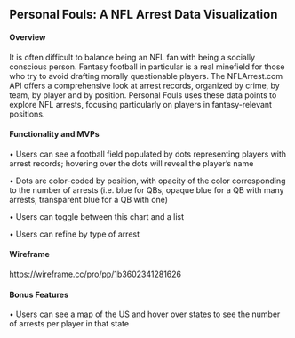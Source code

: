 ## Personal Fouls: A NFL Arrest Data Visualization 

#### Overview

It is often difficult to balance being an NFL fan with being a socially conscious person. Fantasy football in particular is a real minefield for those who try to avoid drafting morally questionable players.  The NFLArrest.com API offers a comprehensive look at arrest records, organized by crime, by team, by player and by position.  Personal Fouls uses these data points to explore NFL arrests, focusing particularly on players in fantasy-relevant positions.  

#### Functionality and MVPs

•	Users can see a football field populated by dots representing players with arrest records; hovering over the dots will reveal the player’s name 

•	Dots are color-coded by position, with opacity of the color corresponding to the number of arrests (i.e. blue for QBs, opaque blue for a QB with many arrests, transparent blue for a QB with one)

•	Users can toggle between this chart and a list

•	Users can refine by type of arrest

#### Wireframe

https://wireframe.cc/pro/pp/1b3602341281626

 #### Bonus Features
•	Users can see a map of the US and hover over states to see the number of arrests per player in that state 
